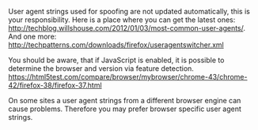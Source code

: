 User agent strings used for spoofing are not updated automatically, this is your responsibility. Here is a place where you can get the latest ones: <http://techblog.willshouse.com/2012/01/03/most-common-user-agents/>.
And one more: <http://techpatterns.com/downloads/firefox/useragentswitcher.xml>

You should be aware, that if JavaScript is enabled, it is possible to determine the browser and version via feature detection.
https://html5test.com/compare/browser/mybrowser/chrome-43/chrome-42/firefox-38/firefox-37.html

On some sites a user agent strings from a different browser engine can cause problems. Therefore you may prefer browser specific user agent strings.